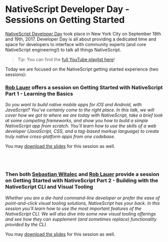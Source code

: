 # NativeScript Developer Day - Sessions on Getting Started

[NativeScript Developer Day](http://developerday.nativescript.org/) took place in New York City on September 18th and 19th, 2017. Developer Day is all about providing a dedicated time and space for developers to interface with community experts (and core NativeScript engineering!) to talk all things NativeScript.

> Tip: You can find the [full YouTube playlist here](https://www.youtube.com/playlist?list=PLiKWVuUOQtPYyhbjndwdXu0ajhOPOMSoc)!

Today we are focused on the NativeScript getting started experience (two sessions):

### [Rob Lauer](https://twitter.com/RobLauer) offers a session on Getting Started with NativeScript Part 1 - Learning the Basics

*So you want to build native mobile apps for iOS and Android, with JavaScript? You’ve certainly come to the right place. In this talk, we will cover how we got to where we are today with NativeScript, take a brief look at some competing frameworks, and show you how to build a simple NativeScript app from scratch. You’ll learn how to use the skills of a web developer (JavaScript, CSS, and a tag-based markup language) to create truly native cross-platform apps from one codebase.*

You may [download the slides](https://github.com/remotesynth/nativescript-developer-day-2017/blob/master/presentations/NativeScript-101.pptx) for this session as well.

<!--<iframe width="560" height="315" src="https://www.youtube.com/embed/c8fx1WA64NI" frameborder="0" allowfullscreen></iframe>-->

<br /><br />

### Then both [Sebastian Witalec](https://twitter.com/sebawita) and [Rob Lauer](https://twitter.com/RobLauer) provide a session on Getting Started with NativeScript Part 2 - Building with the NativeScript CLI and Visual Tooling

*Whether you are a die-hard command-line developer or prefer the ease of point-and-click visual tooling solutions, NativeScript has your back. In this session you’ll learn how to use the most important features of the NativeScript CLI. We will also dive into some new visual tooling offerings and see how they can supplement (and sometimes replace) functionality provided by the CLI.*

You may [download the slides](https://github.com/remotesynth/nativescript-developer-day-2017/blob/master/presentations/NativeScript-Tooling.pptx) for this session as well.

<!--<iframe width="560" height="315" src="https://www.youtube.com/embed/wMfPnaXt3AM" frameborder="0" allowfullscreen></iframe>-->
